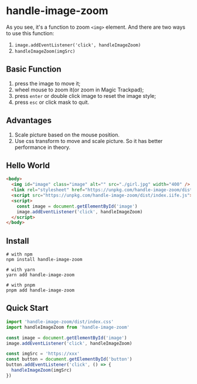 # handle-image-zoom

As you see, it's a function to zoom `<img>` element. And there are two ways to use this function:

1. `image.addEventListener('click', handleImageZoom)`
2. `handleImageZoom(imgSrc)`

## Basic Function

1. press the image to move it;
2. wheel mouse to zoom it(or zoom in Magic Trackpad);
3. press `enter` or double click image to reset the image style;
4. press `esc` or click mask to quit.

## Advantages

1. Scale picture based on the mouse position.
2. Use css transform to move and scale picture. So it has better performance in theory.

## Hello World

```html
<body>
  <img id="image" class="image" alt="" src="./girl.jpg" width="400" />
  <link rel="stylesheet" href="https://unpkg.com/handle-image-zoom/dist/index.css">
  <script src="https://unpkg.com/handle-image-zoom/dist/index.iife.js"></script>
  <script>
    const image = document.getElementById('image')
    image.addEventListener('click', handleImageZoom)
  </script>
</body>
```

## Install

```
# with npm
npm install handle-image-zoom

# with yarn
yarn add handle-image-zoom

# with pnpm
pnpm add handle-image-zoom
```

## Quick Start

```javascript
import 'handle-image-zoom/dist/index.css'
import handleImageZoom from 'handle-image-zoom'

const image = document.getElementById('image')
image.addEventListener('click', handleImageZoom)

const imgSrc = 'https://xxx'
const button = document.getElementById('button')
button.addEventListener('click', () => {
  handleImageZoom(imgSrc)
})
```
